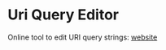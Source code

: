 # Uri Query Editor

Online tool to edit URI query strings: [website](https://suremaker.github.io/uri-query-editor/)